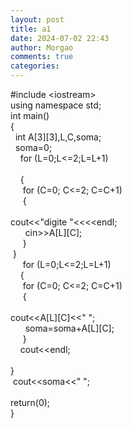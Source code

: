 ```yaml
---
layout: post
title: a1
date: 2024-07-02 22:43
author: Morgao
comments: true
categories: 
---
```

#include &lt;iostream&gt;<br />
using namespace std;<br />
int main()<br />
{<br />
&nbsp; int A[3][3],L,C,soma;<br />
&nbsp; soma=0;<br />
&nbsp; &nbsp; for (L=0;L&lt;=2;L=L+1)<br />
&nbsp; &nbsp;<br />
&nbsp; &nbsp; {<br />
&nbsp; &nbsp; &nbsp;for (C=0; C&lt;=2; C=C+1)<br />
&nbsp; &nbsp; &nbsp;{<br />
&nbsp; &nbsp; &nbsp;<span style="white-space: pre;"> </span>cout&lt;&lt;"digite "&lt;&lt;&lt;&lt;endl;<br />
&nbsp; &nbsp; &nbsp;<span style="white-space: pre;"> </span>cin&gt;&gt;A[L][C];<br />
&nbsp; &nbsp; &nbsp;}<br />
<span style="white-space: pre;"> </span>}<br />
&nbsp; &nbsp; &nbsp;for (L=0;L&lt;=2;L=L+1)<br />
&nbsp; &nbsp; {<br />
&nbsp; &nbsp; &nbsp;for (C=0; C&lt;=2; C=C+1)<br />
&nbsp; &nbsp; &nbsp;{<br />
&nbsp; &nbsp; &nbsp;<span style="white-space: pre;"> </span>cout&lt;&lt;A[L][C]&lt;&lt;" ";<br />
&nbsp; &nbsp; &nbsp;<span style="white-space: pre;"> </span>soma=soma+A[L][C];<br />
&nbsp; &nbsp; &nbsp;}<br />
&nbsp; &nbsp; cout&lt;&lt;endl;<br />
<span style="white-space: pre;"> </span>}<br />
&nbsp;cout&lt;&lt;soma&lt;&lt;" ";<br />
<br />
return(0);<br />
}<br />
<br />
